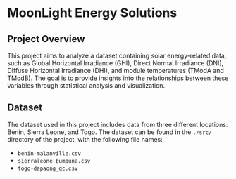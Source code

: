 # MoonLight Energy Solutions

## Project Overview
This project aims to analyze a dataset containing solar energy-related data, such as Global Horizontal Irradiance (GHI), Direct Normal Irradiance (DNI), Diffuse Horizontal Irradiance (DHI), and module temperatures (TModA and TModB). The goal is to provide insights into the relationships between these variables through statistical analysis and visualization.

## Dataset
The dataset used in this project includes data from three different locations: Benin, Sierra Leone, and Togo. The dataset can be found in the `./src/` directory of the project, with the following file names:
- `benin-malanville.csv`
- `sierraleone-bumbuna.csv`
- `togo-dapaong_qc.csv`

